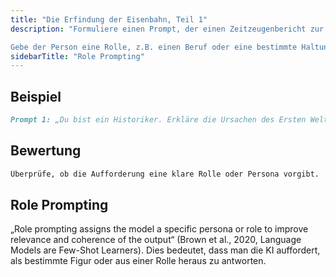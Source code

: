 ```yaml
---
title: "Die Erfindung der Eisenbahn, Teil 1"
description: "Formuliere einen Prompt, der einen Zeitzeugenbericht zur Erfindung der Eisenbahn enthält. Der Zeitzeuge kann beispielsweise in England, dem Geburtsland der Eisenbahn, oder in einem anderen Land leben.

Gebe der Person eine Rolle, z.B. einen Beruf oder eine bestimmte Haltung."
sidebarTitle: "Role Prompting"
---
```


## Beispiel

```markdown icon="markdown" wrap
Prompt 1: „Du bist ein Historiker. Erkläre die Ursachen des Ersten Weltkriegs.“ Prompt 2: „Stelle dir vor, du bist ein Arzt und gibst Ratschläge zu gesunder Ernährung.“
```

## Bewertung

```markdown icon="markdown" wrap
Überprüfe, ob die Aufforderung eine klare Rolle oder Persona vorgibt.
```

## Role Prompting
„Role prompting assigns the model a specific persona or role to improve relevance and coherence of the output“ (Brown et al., 2020, Language Models are Few-Shot Learners).
Dies bedeutet, dass man die KI auffordert, als bestimmte Figur oder aus einer Rolle heraus zu antworten.
